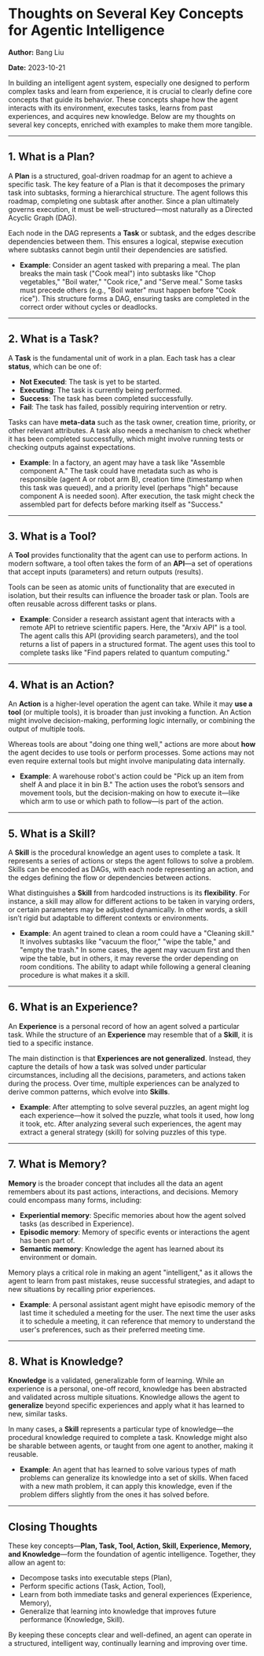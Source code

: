 
# Thoughts on Several Key Concepts for Agentic Intelligence

**Author:** Bang Liu

**Date:** 2023-10-21

In building an intelligent agent system, especially one designed to perform complex tasks and learn from experience, it is crucial to clearly define core concepts that guide its behavior. These concepts shape how the agent interacts with its environment, executes tasks, learns from past experiences, and acquires new knowledge. Below are my thoughts on several key concepts, enriched with examples to make them more tangible.

---

## 1. What is a Plan?

A **Plan** is a structured, goal-driven roadmap for an agent to achieve a specific task. The key feature of a Plan is that it decomposes the primary task into subtasks, forming a hierarchical structure. The agent follows this roadmap, completing one subtask after another. Since a plan ultimately governs execution, it must be well-structured—most naturally as a Directed Acyclic Graph (DAG). 

Each node in the DAG represents a **Task** or subtask, and the edges describe dependencies between them. This ensures a logical, stepwise execution where subtasks cannot begin until their dependencies are satisfied.

- **Example**: Consider an agent tasked with preparing a meal. The plan breaks the main task ("Cook meal") into subtasks like "Chop vegetables," "Boil water," "Cook rice," and "Serve meal." Some tasks must precede others (e.g., "Boil water" must happen before "Cook rice"). This structure forms a DAG, ensuring tasks are completed in the correct order without cycles or deadlocks.

---

## 2. What is a Task?

A **Task** is the fundamental unit of work in a plan. Each task has a clear **status**, which can be one of:
- **Not Executed**: The task is yet to be started.
- **Executing**: The task is currently being performed.
- **Success**: The task has been completed successfully.
- **Fail**: The task has failed, possibly requiring intervention or retry.

Tasks can have **meta-data** such as the task owner, creation time, priority, or other relevant attributes. A task also needs a mechanism to check whether it has been completed successfully, which might involve running tests or checking outputs against expectations.

- **Example**: In a factory, an agent may have a task like "Assemble component A." The task could have metadata such as who is responsible (agent A or robot arm B), creation time (timestamp when this task was queued), and a priority level (perhaps "high" because component A is needed soon). After execution, the task might check the assembled part for defects before marking itself as "Success."

---

## 3. What is a Tool?

A **Tool** provides functionality that the agent can use to perform actions. In modern software, a tool often takes the form of an **API**—a set of operations that accept inputs (parameters) and return outputs (results). 

Tools can be seen as atomic units of functionality that are executed in isolation, but their results can influence the broader task or plan. Tools are often reusable across different tasks or plans.

- **Example**: Consider a research assistant agent that interacts with a remote API to retrieve scientific papers. Here, the "Arxiv API" is a tool. The agent calls this API (providing search parameters), and the tool returns a list of papers in a structured format. The agent uses this tool to complete tasks like "Find papers related to quantum computing."

---

## 4. What is an Action?

An **Action** is a higher-level operation the agent can take. While it may **use a tool** (or multiple tools), it is broader than just invoking a function. An Action might involve decision-making, performing logic internally, or combining the output of multiple tools. 

Whereas tools are about "doing one thing well," actions are more about **how** the agent decides to use tools or perform processes. Some actions may not even require external tools but might involve manipulating data internally.

- **Example**: A warehouse robot's action could be "Pick up an item from shelf A and place it in bin B." The action uses the robot’s sensors and movement tools, but the decision-making on how to execute it—like which arm to use or which path to follow—is part of the action.

---

## 5. What is a Skill?

A **Skill** is the procedural knowledge an agent uses to complete a task. It represents a series of actions or steps the agent follows to solve a problem. Skills can be encoded as DAGs, with each node representing an action, and the edges defining the flow or dependencies between actions.

What distinguishes a **Skill** from hardcoded instructions is its **flexibility**. For instance, a skill may allow for different actions to be taken in varying orders, or certain parameters may be adjusted dynamically. In other words, a skill isn’t rigid but adaptable to different contexts or environments.

- **Example**: An agent trained to clean a room could have a "Cleaning skill." It involves subtasks like "vacuum the floor," "wipe the table," and "empty the trash." In some cases, the agent may vacuum first and then wipe the table, but in others, it may reverse the order depending on room conditions. The ability to adapt while following a general cleaning procedure is what makes it a skill.

---

## 6. What is an Experience?

An **Experience** is a personal record of how an agent solved a particular task. While the structure of an **Experience** may resemble that of a **Skill**, it is tied to a specific instance. 

The main distinction is that **Experiences are not generalized**. Instead, they capture the details of how a task was solved under particular circumstances, including all the decisions, parameters, and actions taken during the process. Over time, multiple experiences can be analyzed to derive common patterns, which evolve into **Skills**.

- **Example**: After attempting to solve several puzzles, an agent might log each experience—how it solved the puzzle, what tools it used, how long it took, etc. After analyzing several such experiences, the agent may extract a general strategy (skill) for solving puzzles of this type.

---

## 7. What is Memory?

**Memory** is the broader concept that includes all the data an agent remembers about its past actions, interactions, and decisions. Memory could encompass many forms, including:
- **Experiential memory**: Specific memories about how the agent solved tasks (as described in Experience).
- **Episodic memory**: Memory of specific events or interactions the agent has been part of.
- **Semantic memory**: Knowledge the agent has learned about its environment or domain.

Memory plays a critical role in making an agent "intelligent," as it allows the agent to learn from past mistakes, reuse successful strategies, and adapt to new situations by recalling prior experiences.

- **Example**: A personal assistant agent might have episodic memory of the last time it scheduled a meeting for the user. The next time the user asks it to schedule a meeting, it can reference that memory to understand the user's preferences, such as their preferred meeting time.

---

## 8. What is Knowledge?

**Knowledge** is a validated, generalizable form of learning. While an experience is a personal, one-off record, knowledge has been abstracted and validated across multiple situations. Knowledge allows the agent to **generalize** beyond specific experiences and apply what it has learned to new, similar tasks.

In many cases, a **Skill** represents a particular type of knowledge—the procedural knowledge required to complete a task. Knowledge might also be sharable between agents, or taught from one agent to another, making it reusable.

- **Example**: An agent that has learned to solve various types of math problems can generalize its knowledge into a set of skills. When faced with a new math problem, it can apply this knowledge, even if the problem differs slightly from the ones it has solved before.

---

## Closing Thoughts

These key concepts—**Plan, Task, Tool, Action, Skill, Experience, Memory, and Knowledge**—form the foundation of agentic intelligence. Together, they allow an agent to:
- Decompose tasks into executable steps (Plan),
- Perform specific actions (Task, Action, Tool),
- Learn from both immediate tasks and general experiences (Experience, Memory),
- Generalize that learning into knowledge that improves future performance (Knowledge, Skill).

By keeping these concepts clear and well-defined, an agent can operate in a structured, intelligent way, continually learning and improving over time.

